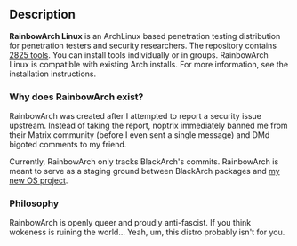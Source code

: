 ## Description

**RainbowArch Linux** is an ArchLinux based penetration testing distribution for
penetration testers and security researchers. The repository contains
[2825 tools](https://www.blackarch.org/tools.html). You can install tools
individually or in groups. RainbowArch Linux is compatible with existing Arch
installs. For more information, see the installation instructions.

### Why does RainbowArch exist?

RainbowArch was created after I attempted to report a security issue upstream. Instead of taking the report, noptrix immediately banned me from their Matrix community (before I even sent a single message) and DMd bigoted comments to my friend.

Currently, RainbowArch only tracks BlackArch's commits. RainbowArch is meant to serve as a staging ground between BlackArch packages and [my new OS project](https://0xacab.org/NobodySpecial/lesbiab).

### Philosophy

RainbowArch is openly queer and proudly anti-fascist. If you think wokeness is ruining the world... Yeah, um, this distro probably isn't for you.
